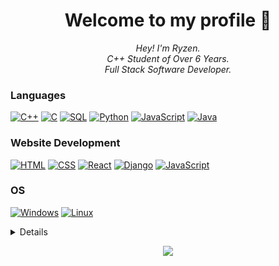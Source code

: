<h1 align="center">Welcome to my profile 👋</h1>

<p align="center">
    <i>
        Hey! I'm Ryzen.<br>
        C++ Student of Over 6 Years.<br>
        Full Stack Software Developer.<br>
    </i>
</p>

### Languages
[![C++](https://img.shields.io/badge/c++-black?style=for-the-badge&logo=cplusplus)](https://github.com/cratosOT)
[![C](https://img.shields.io/badge/c-black?style=for-the-badge&logo=c)](https://github.com/cratosOT)
[![SQL](https://img.shields.io/badge/sql-black?style=for-the-badge&logo=mysql)](https://github.com/cratosOT)
[![Python](https://img.shields.io/badge/python-black?style=for-the-badge&logo=python)](https://github.com/cratosOT)
[![JavaScript](https://img.shields.io/badge/javascript-black?style=for-the-badge&logo=javascript)](https://github.com/cratosOT)
[![Java](https://img.shields.io/badge/java-black?style=for-the-badge&logo=openjdk)](https://github.com/cratosOT)

### Website Development
[![HTML](https://img.shields.io/badge/html-black?style=for-the-badge&logo=html5)](https://github.com/cratosOT)
[![CSS](https://img.shields.io/badge/css-black?style=for-the-badge&logo=css3)](https://github.com/cratosOT)
[![React](https://img.shields.io/badge/react-black?style=for-the-badge&logo=react)](https://github.com/cratosOT)
[![Django](https://img.shields.io/badge/django-black?style=for-the-badge&logo=django)](https://github.com/cratosOT)
[![JavaScript](https://img.shields.io/badge/javascript-black?style=for-the-badge&logo=javascript)](https://github.com/cratosOT)

### OS
[![Windows](https://img.shields.io/badge/Windows-black?style=for-the-badge&logo=Windows)](https://github.com/cratosOT)
[![Linux](https://img.shields.io/badge/linux-black?style=for-the-badge&logo=Linux)](https://github.com/cratosOT)

<details>
<p align="center">
  <a href="https://github.com/cratosOT">
    <img src="http://github-profile-summary-cards.vercel.app/api/cards/profile-details?username=cratosOT&theme=transparent" />
  </a>
  <a href="https://github.com/cratosOT">
    <img src="https://github-readme-streak-stats.herokuapp.com/?user=cratosOT&hide_border=true&card_width=338&theme=transparent" />
  </a>
  <a href="https://github.com/cratosOT">
    <img src="http://github-profile-summary-cards.vercel.app/api/cards/stats?username=cratosOT&theme=transparent" />
  </a>
  <a href="https://github.com/cratosOT">
    <img src="https://github-readme-stats.vercel.app/api/top-langs/?username=cratosOT&langs_count=10&exclude_repo=&hide=jupyter%20notebook,vim%20script,cmake,makefile,batchfile,emacs%20lisp,css,html&layout=default&card_width=699&hide_border=true&theme=transparent" />
  </a>
</p>
</details>

<p align="center">
  <a href="https://github.com/cratosOT">
    <img src="https://komarev.com/ghpvc/?username=cratosOT&color=blue&style=flat)" />
  </a>
</p>
<!--

- 🔭 I’m currently working on ...
- 🌱 I’m currently learning ...
- 👯 I’m looking to collaborate on ...
- 🤔 I’m looking for help with ...
- 💬 Ask me about ...
- 📫 How to reach me: ...
- 😄 Pronouns: ...
- ⚡ Fun fact: ...
-->
